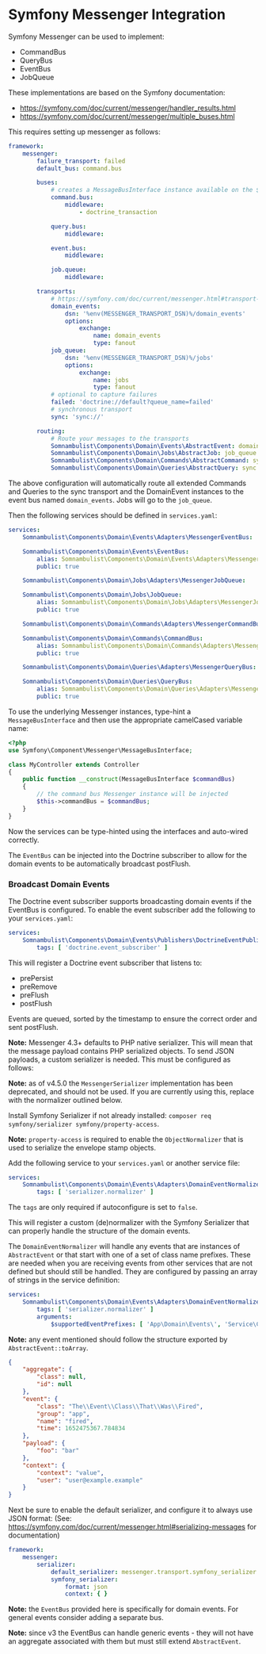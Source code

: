 # Symfony Messenger Integration

Symfony Messenger can be used to implement:

* CommandBus
* QueryBus
* EventBus
* JobQueue

These implementations are based on the Symfony documentation:

* https://symfony.com/doc/current/messenger/handler_results.html
* https://symfony.com/doc/current/messenger/multiple_buses.html

This requires setting up messenger as follows:

```yaml
framework:
    messenger:
        failure_transport: failed
        default_bus: command.bus

        buses:
            # creates a MessageBusInterface instance available on the $commandBus argument
            command.bus:
                middleware:
                    - doctrine_transaction

            query.bus:
                middleware:

            event.bus:
                middleware:

            job.queue:
                middleware:

        transports:
            # https://symfony.com/doc/current/messenger.html#transport-configuration
            domain_events:
                dsn: '%env(MESSENGER_TRANSPORT_DSN)%/domain_events'
                options:
                    exchange:
                        name: domain_events
                        type: fanout
            job_queue:
                dsn: '%env(MESSENGER_TRANSPORT_DSN)%/jobs'
                options:
                    exchange:
                        name: jobs
                        type: fanout
            # optional to capture failures
            failed: 'doctrine://default?queue_name=failed'
            # synchronous transport
            sync: 'sync://'

        routing:
            # Route your messages to the transports
            Somnambulist\Components\Domain\Events\AbstractEvent: domain_events
            Somnambulist\Components\Domain\Jobs\AbstractJob: job_queue
            Somnambulist\Components\Domain\Commands\AbstractCommand: sync
            Somnambulist\Components\Domain\Queries\AbstractQuery: sync
```

The above configuration will automatically route all extended Commands and Queries to the sync
transport and the DomainEvent instances to the event bus named `domain_events`. Jobs will go to
the `job_queue`.

Then the following services should be defined in `services.yaml`:

```yaml
services:
    Somnambulist\Components\Domain\Events\Adapters\MessengerEventBus:

    Somnambulist\Components\Domain\Events\EventBus:
        alias: Somnambulist\Components\Domain\Events\Adapters\MessengerEventBus
        public: true

    Somnambulist\Components\Domain\Jobs\Adapters\MessengerJobQueue:

    Somnambulist\Components\Domain\Jobs\JobQueue:
        alias: Somnambulist\Components\Domain\Jobs\Adapters\MessengerJobQueue
        public: true

    Somnambulist\Components\Domain\Commands\Adapters\MessengerCommandBus:

    Somnambulist\Components\Domain\Commands\CommandBus:
        alias: Somnambulist\Components\Domain\Commands\Adapters\MessengerCommandBus
        public: true

    Somnambulist\Components\Domain\Queries\Adapters\MessengerQueryBus:

    Somnambulist\Components\Domain\Queries\QueryBus:
        alias: Somnambulist\Components\Domain\Queries\Adapters\MessengerQueryBus
        public: true
```

To use the underlying Messenger instances, type-hint a `MessageBusInterface` and then use
the appropriate camelCased variable name:

```php
<?php
use Symfony\Component\Messenger\MessageBusInterface;

class MyController extends Controller
{
    public function __construct(MessageBusInterface $commandBus)
    {
        // the command bus Messenger instance will be injected
        $this->commandBus = $commandBus;
    }
}
```

Now the services can be type-hinted using the interfaces and auto-wired correctly.

The `EventBus` can be injected into the Doctrine subscriber to allow for the domain events
to be automatically broadcast postFlush.

### Broadcast Domain Events

The Doctrine event subscriber supports broadcasting domain events if the EventBus is configured.
To enable the event subscriber add the following to your `services.yaml`:

```yaml
services:
    Somnambulist\Components\Domain\Events\Publishers\DoctrineEventPublisher:
        tags: [ 'doctrine.event_subscriber' ]
```

This will register a Doctrine event subscriber that listens to:

* prePersist
* preRemove
* preFlush
* postFlush

Events are queued, sorted by the timestamp to ensure the correct order and sent postFlush.

__Note:__ Messenger 4.3+ defaults to PHP native serializer. This will mean that the
message payload contains PHP serialized objects. To send JSON payloads, a custom serializer is
needed. This must be configured as follows:

__Note:__ as of v4.5.0 the `MessengerSerializer` implementation has been deprecated, and should
not be used. If you are currently using this, replace with the normalizer outlined below.

Install Symfony Serializer if not already installed: `composer req symfony/serializer symfony/property-access`.

__Note:__ `property-access` is required to enable the `ObjectNormalizer` that is used to
serialize the envelope stamp objects.

Add the following service to your `services.yaml` or another service file:

```yaml
services:
    Somnambulist\Components\Domain\Events\Adapters\DomainEventNormalizer:
        tags: [ 'serializer.normalizer' ]
```

The `tags` are only required if autoconfigure is set to `false`.

This will register a custom (de)normalizer with the Symfony Serializer that can properly handle
the structure of the domain events.

The `DomainEventNormalizer` will handle any events that are instances of `AbstractEvent` or that
start with one of a set of class name prefixes. These are needed when you are receiving events
from other services that are not defined but should still be handled. They are configured by passing
an array of strings in the service definition:

```yaml
services:
    Somnambulist\Components\Domain\Events\Adapters\DomainEventNormalizer:
        tags: [ 'serializer.normalizer' ]
        arguments:
            $supportedEventPrefixes: [ 'App\Domain\Events\', 'Service\Context\Domain\Events' ]
```

__Note:__ any event mentioned should follow the structure exported by `AbstractEvent::toArray`.
```json
{
    "aggregate": {
        "class": null,
        "id": null
    },
    "event": {
        "class": "The\\Event\\Class\\That\\Was\\Fired",
        "group": "app",
        "name": "fired",
        "time": 1652475367.784834
    },
    "payload": {
        "foo": "bar"
    },
    "context": {
        "context": "value",
        "user": "user@example.example"
    }
}
```

Next be sure to enable the default serializer, and configure it to always use JSON format:
(See: https://symfony.com/doc/current/messenger.html#serializing-messages for documentation)

```yaml
framework:
    messenger:
        serializer:
            default_serializer: messenger.transport.symfony_serializer
            symfony_serializer:
                format: json
                context: { }
```

__Note:__ the `EventBus` provided here is specifically for domain events. For general events
consider adding a separate bus.

__Note:__ since v3 the EventBus can handle generic events - they will not have an aggregate
associated with them but must still extend `AbstractEvent`.
